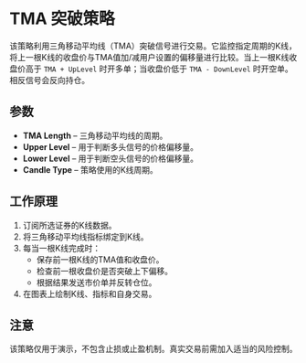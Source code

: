 # TMA 突破策略

该策略利用三角移动平均线（TMA）突破信号进行交易。它监控指定周期的K线，将上一根K线的收盘价与TMA值加/减用户设置的偏移量进行比较。当上一根K线收盘价高于 `TMA + UpLevel` 时开多单；当收盘价低于 `TMA - DownLevel` 时开空单。相反信号会反向持仓。

## 参数

- **TMA Length** – 三角移动平均线的周期。
- **Upper Level** – 用于判断多头信号的价格偏移量。
- **Lower Level** – 用于判断空头信号的价格偏移量。
- **Candle Type** – 策略使用的K线周期。

## 工作原理

1. 订阅所选证券的K线数据。
2. 将三角移动平均线指标绑定到K线。
3. 每当一根K线完成时：
   - 保存前一根K线的TMA值和收盘价。
   - 检查前一根收盘价是否突破上下偏移。
   - 根据结果发送市价单并反转仓位。
4. 在图表上绘制K线、指标和自身交易。

## 注意

该策略仅用于演示，不包含止损或止盈机制。真实交易前需加入适当的风险控制。
